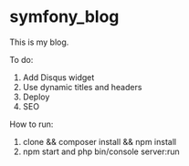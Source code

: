 # symfony_blog
This is my blog.

To do:
1. Add Disqus widget
2. Use dynamic titles and headers
3. Deploy
4. SEO

How to run:
1. clone && composer install && npm install
2. npm start and php bin/console server:run